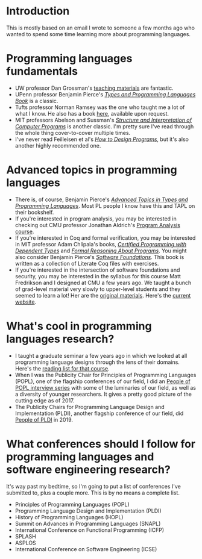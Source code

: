 # Introduction
This is mostly based on an email I wrote to someone a few months ago who wanted to spend some time learning more about programming languages.

# Programming languages fundamentals
  * UW professor Dan Grossman's [teaching materials](https://homes.cs.washington.edu/~djg/teachingMaterials/) are fantastic.
  * UPenn professor Benjamin Pierce's [_Types and Programming Languages Book_](https://www.cis.upenn.edu/~bcpierce/tapl/) is a classic.
  * Tufts professor Norman Ramsey was the one who taught me a lot of what I know. He also has a book [here](https://www.cs.tufts.edu/~nr/build-prove-compare/), available upon request.
  * MIT professors Abelson and Sussman's [_Structure and Interpretation of Computer Programs_](https://mitpress.mit.edu/sites/default/files/sicp/full-text/book/book.html) is another classic. I'm pretty sure I've read through the whole thing cover-to-cover multiple times.
  * I've never read Feilleisen et al's [_How to Design Programs_](https://htdp.org/), but it's also another highly recommended one.

# Advanced topics in programming languages
  * There is, of course, Benjamin Pierce's [_Advanced Topics in Types and Programming Languages_](https://www.cis.upenn.edu/~bcpierce/attapl/). Most PL people I know have this and TAPL on their bookshelf.
  * If you're interested in program analysis, you may be interested in checking out CMU professor Jonathan Aldrich's [Program Analysis course](http://www.cs.cmu.edu/~aldrich/courses/17-355-19sp/).
  * If you're interested in Coq and formal verification, you may be interested in MIT professor Adam Chlipala's books, [_Certified Programming with Dependent Types_](http://adam.chlipala.net/cpdt/) and [_Formal Reasoning About Programs_](http://adam.chlipala.net/frap/). You might also consider Benjamin Pierce's [_Software Foundations_](https://softwarefoundations.cis.upenn.edu/). This book is written as a collection of Literate Coq files with exercises.
  * If you're interested in the intersection of software foundations and security, you may be interested in the syllabus for this course Matt Fredrikson and I designed at CMU a few years ago. We taught a bunch of grad-level material very slowly to upper-level students and they seemed to learn a lot! Her are the [original materials](https://github.com/jeanqasaur/cmu-15316-spring17/tree/master/lectures). Here's the [current website](https://15316-cmu.github.io/index.html).


# What's cool in programming languages research?
  * I taught a graduate seminar a few years ago in which we looked at all programming language designs through the lens of their domains. Here's the [reading list for that course](https://github.com/jeanqasaur/dsl-syllabus-fall-2016).
  * When I was the Publicity Chair for Principles of Programming Languages (POPL), one of the flagship conferences of our field, I did an [People of POPL interview series](http://www.cs.cmu.edu/~popl-interviews/) with some of the luminaries of our field, as well as a diversity of younger researchers. It gives a pretty good picture of the cutting edge as of 2017.
  * The Publicity Chairs for Programming Language Design and Implementation (PLDI), another flagship conference of our field, did [People of PLDI](http://abstract.ece.cmu.edu/peopleOfPLDI/) in 2019.

# What conferences should I follow for programming languages and software engineering research?
It's way past my bedtime, so I'm going to put a list of conferences I've submitted to, plus a couple more. This is by no means a complete list.
  * Principles of Programming Languages (POPL)
  * Programming Language Design and Implementation (PLDI)
  * History of Programming Languages (HOPL)
  * Summit on Advances in Programming Languages (SNAPL)
  * International Conference on Functional Programming (ICFP)
  * SPLASH
  * ASPLOS
  * International Conference on Software Engineering (ICSE)
